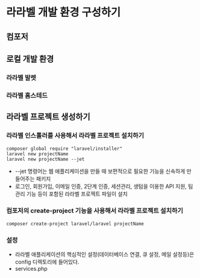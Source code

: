 # 라라벨 개발 환경 구성하기
## 컴포저
## 로컬 개발 환경
### 라라벨 발렛
### 라라벨 홈스테드
## 라라벨 프로젝트 생성하기
### 라라벨 인스톨러를 사용해서 라라벨 프로젝트 설치하기
``` composer global require "laravel/installer" ```   
``` laravel new projectName ```   
``` laravel new projectName --jet ```
- --jet 명령어는 웹 애플리케이션을 만들 때 보편적으로 필요한 기능을 신속하게 만들어주는 패키지
- 로그인, 회원가입, 이메일 인증, 2단계 인증, 세션관리, 생텀을 이용한 API 지원, 팀 관리 기능 등이 포함된 라라벨 프로젝트 파일이 설치
### 컴포저의 create-project 기능을 사용해서 라라벨 프로젝트 설치하기
``` composer create-project laravel/laravel projectName ```
### 설정
- 라라벨 애플리케이션의 핵심적인 설정(데이터베이스 연결, 큐 설정, 메일 설정등)은 config 디렉토리에 들어있다.
- services.php